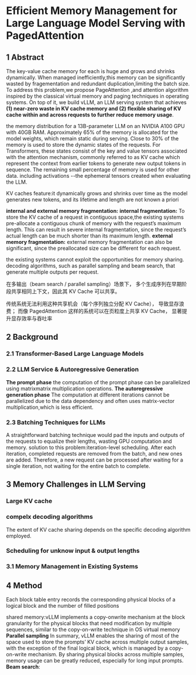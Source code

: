 # Efficient Memory Management for Large Language  Model Serving with PagedAttention

## 1 Abstract
The key-value cache memory for each is huge and grows and shrinks dynamically.
When managed inefficiently,this memory can be significantly wasted by fragementation and redundant duplication,limiting the batch size.
To address this problem,we propose PageAttention ,and attention algorithm inspired by the classical virtual memory and paging techniques in operating systems.
On top of it, we build vLLM, an LLM serving system that achieves 
**(1) near-zero waste in KV cache memory and (2) flexible  sharing of KV cache within and across requests to further reduce memory usage**.

the memory distribution for a 13B-parameter LLM on an NVIDIA A100 GPU with 40GB RAM. 
Approximately 65% of the memory is allocated for the model weights, which remain static during serving. 
Close to 30% of the memory is used to store the dynamic states of the requests.
For Transformers, these states consist of the key and value tensors associated with the attention mechanism, commonly referred to as KV cache
which represent the context from earlier tokens to generate new output tokens in sequence.
The remaining small percentage of memory is used for other data.
including activations --the ephemeral tensors created when evaluating the LLM.


KV caches feature:it dynamically grows and shrinks over time as the
model generates new tokens, and its lifetime and length are
not known a priori


**internal and external memory fragmentation:**
**internal fragmentation:**
To store the KV cache of a request in contiguous space,the existing systems pre-allocate a contiguous chunk of memory with the request’s maximum length.
This can result in severe internal fragmentation, 
since the request’s actual length can be much shorter than its maximum length.
**external memory fragmentation:**
 external memory fragmentation can also be significant, since the preallocated size can be different for each request.

the existing systems cannot exploit the opportunities for memory sharing.
decoding algorithms, such as parallel sampling and beam
search, that generate multiple outputs per request.

在多输出（beam search / parallel sampling）场景下，
多个生成序列在早期阶段共享相同上下文，因此其 KV Cache 可以共享。

传统系统无法利用这种共享机会（每个序列独立分配 KV Cache），
导致显存浪费；
而像 PagedAttention 这样的系统可以在页粒度上共享 KV Cache，
显著提升显存效率与吞吐率
## 2 Background

### 2.1 Transformer-Based Large Language Models
### 2.2 LLM Service & Autoregressive Generation

**The prompt phase**
the computation of the prompt phase can be parallelized using matrixmatrix multiplication operations.
**The autoregressive generation phase**
The computation at different iterations cannot be parallelized due to the data dependency and often uses matrix-vector multiplication,which is less efficient.
### 2.3 Batching Techniques for LLMs

A straightforward batching technique would pad the inputs and outputs of the requests to equalize their lengths, wasting GPU computation and memory.
solution to this problem:iteration-level scheduling.
After each iteration, completed requests are removed from the batch, and new ones are added. 
Therefore, a new request can be processed after waiting for a single iteration, not waiting for the entire batch to complete.

## 3 Memory Challenges in LLM Serving
### Large KV cache
### compelx decoding algorithms

The extent of KV cache sharing depends on the specific decoding algorithm employed.
### Scheduling for unknow input & output lengths

### 3.1 Memory Management in Existing Systems

## 4 Method

Each block table entry
records the corresponding physical blocks of a logical block
and the number of filled positions

shared memory:vLLM implements a copy-onwrite mechanism at the block granularity for the physical
blocks that need modification by multiple sequences, similar
to the copy-on-write technique in OS virtual memory 
**Parallel sampling**
In summary, vLLM enables the sharing of most of the
space used to store the prompts’ KV cache across multiple
output samples, with the exception of the final logical block,
which is managed by a copy-on-write mechanism. By sharing
physical blocks across multiple samples, memory usage can
be greatly reduced, especially for long input prompts.
**Beam search**:
